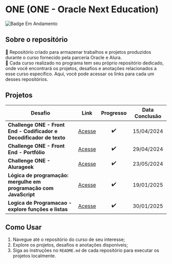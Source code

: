 # ONE (ONE - Oracle Next Education)  

![Badge Em Andamento](http://img.shields.io/static/v1?label=STATUS&message=EM%20ANDAMENTO&color=blue&style=for-the-badge)

## Sobre o repositório
🔹 Repositório criado para armazenar trabalhos e projetos produzidos durante o curso fornecido pela parceria Oracle e Alura.  
🔹 Cada curso realizado no programa tem seu próprio repositório dedicado, onde você encontrará os projetos, desafios e anotações relacionados a esse curso específico. Aqui, você pode acessar os links para cada um desses repositórios.

## Projetos

| Desafio | Link | Progresso | Data Conclusão |
|----------|-------|:---------------:|:-----------:|
| **Challenge ONE - Front End - Codificador e Decodificador de texto** | [Acesse](https://github.com/joaoluizcienciadados/challenge-one-decodificador-br) | ✔️ | 15/04/2024 |
| **Challenge ONE - Front End - Portfólio** | [Acesse](https://github.com/joaoluizcienciadados/challenge-one-portfolio-br) | ✔️ | 29/04/2024 |
| **Challenge ONE - Alurageek**  | [Acesse](https://github.com/joaoluizcienciadados/challenge-one-alura-geek?tab=readme-ov-file) | ✔️ | 23/05/2024 |
| **Lógica de programação: mergulhe em programação com JavaScript** | [Acesse](https://github.com/JoaoLuizDev/Logica-Programacao-JavaScript) | ✔️ | 19/01/2025 |
| **Logica de Programacao - explore funções e listas** | [Acesse](https://github.com/JoaoLuizDev/Logica_de_programacao-explore_funcoes_e_listas) | ✔️ | 30/01/2025 |

## Como Usar
1. Navegue até o repositório do curso de seu interesse;
2. Explore os projetos, desafios e anotações disponíveis;
3. Siga as instruções no `README.md` de cada repositório para executar os projetos localmente.



